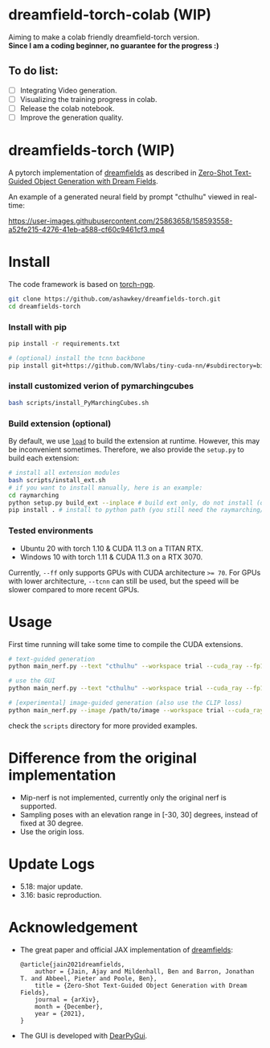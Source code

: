 # dreamfield-torch-colab (WIP)

Aiming to make a colab friendly dreamfield-torch version.  
**Since I am a coding beginner, no guarantee for the progress :)**

## To do list:
- [ ] Integrating Video generation.
- [ ] Visualizing the training progress in colab.
- [ ] Release the colab notebook.
- [ ] Improve the generation quality.

# dreamfields-torch (WIP)

A pytorch implementation of [dreamfields](https://github.com/google-research/google-research/tree/master/dreamfields) as described in [Zero-Shot Text-Guided Object Generation with Dream Fields](https://arxiv.org/abs/2112.01455).

An example of a generated neural field by prompt "cthulhu" viewed in real-time:

https://user-images.githubusercontent.com/25863658/158593558-a52fe215-4276-41eb-a588-cf60c9461cf3.mp4

# Install

The code framework is based on [torch-ngp](https://github.com/ashawkey/torch-ngp).

```bash
git clone https://github.com/ashawkey/dreamfields-torch.git
cd dreamfields-torch
```

### Install with pip
```bash
pip install -r requirements.txt

# (optional) install the tcnn backbone
pip install git+https://github.com/NVlabs/tiny-cuda-nn/#subdirectory=bindings/torch
```
###  install customized verion of pymarchingcubes
```bash
bash scripts/install_PyMarchingCubes.sh
```

### Build extension (optional)
By default, we use [`load`](https://pytorch.org/docs/stable/cpp_extension.html#torch.utils.cpp_extension.load) to build the extension at runtime.
However, this may be inconvenient sometimes.
Therefore, we also provide the `setup.py` to build each extension:
```bash
# install all extension modules
bash scripts/install_ext.sh
# if you want to install manually, here is an example:
cd raymarching
python setup.py build_ext --inplace # build ext only, do not install (only can be used in the parent directory)
pip install . # install to python path (you still need the raymarching/ folder, since this only install the built extension.)
```

### Tested environments
* Ubuntu 20 with torch 1.10 & CUDA 11.3 on a TITAN RTX.
* Windows 10 with torch 1.11 & CUDA 11.3 on a RTX 3070.

Currently, `--ff` only supports GPUs with CUDA architecture `>= 70`.
For GPUs with lower architecture, `--tcnn` can still be used, but the speed will be slower compared to more recent GPUs.

# Usage

First time running will take some time to compile the CUDA extensions.

```bash
# text-guided generation
python main_nerf.py --text "cthulhu" --workspace trial --cuda_ray --fp16

# use the GUI
python main_nerf.py --text "cthulhu" --workspace trial --cuda_ray --fp16 --gui

# [experimental] image-guided generation (also use the CLIP loss)
python main_nerf.py --image /path/to/image --workspace trial --cuda_ray --fp16

```

check the `scripts` directory for more provided examples.


# Difference from the original implementation

* Mip-nerf is not implemented, currently only the original nerf is supported.
* Sampling poses with an elevation range in [-30, 30] degrees, instead of fixed at 30 degree.
* Use the origin loss.


# Update Logs
* 5.18: major update.
* 3.16: basic reproduction.


# Acknowledgement

* The great paper and official JAX implementation of [dreamfields](https://ajayj.com/dreamfields):
    ```
    @article{jain2021dreamfields,
        author = {Jain, Ajay and Mildenhall, Ben and Barron, Jonathan T. and Abbeel, Pieter and Poole, Ben},
        title = {Zero-Shot Text-Guided Object Generation with Dream Fields},
        journal = {arXiv},
        month = {December},
        year = {2021},
    }   
    ```

* The GUI is developed with [DearPyGui](https://github.com/hoffstadt/DearPyGui).
